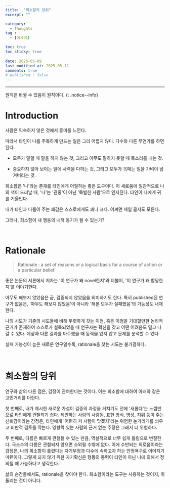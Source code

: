 ```yaml
---
title:  "희소함의 당위" 
excerpt: ""

category:
  - Thoughts
tag :
  - [에세이]

toc: true
toc_sticky: true
 
date: 2025-05-09
last_modified_at: 2025-05-12
comments: true
# published : false
---
```


---

원칙은 바뀔 수 있음이 원칙이다.
{: .notice--info}

# Introduction

사람은 익숙하지 않은 것에서 흥미를 느낀다.

따라서 타인이 나를 주목하게 만드는 일은 그리 어렵지 않다. 다수와 다른 무언가를 하면 된다. 

- 모두가 말할 때 말을 하지 않는 것, 그리고 아무도 말하지 못할 때 목소리를 내는 것.

- 중요하지 않아 보이는 일에 사력을 다하는 것, 그리고 모두가 목매는 일을 가벼이 넘겨버리는 것.

희소함은 '나'라는 존재를 타인에게 어필하는 좋은 도구이다. 이 새로움에 일관적으로 나의 색이 드러날 때, '나'는 '관종'이 아닌 '특별한 사람'으로 인지된다. 타인이 나에게 귀를 기울인다.

내가 타인과 다름이 주는 쾌감은 스스로에게도 꽤나 크다. 어쩌면 제일 클지도 모른다.

그러나, 희소함이 내 행동의 내적 동기가 될 수 있는가?

<br>

# Rationale

> Rationale : a set of reasons or a logical basis for a course of action or a particular belief.

좋은 논문의 서론에서 저자는 '이 연구가 왜 novel한지'와 더불어, '이 연구가 왜 합당한지'를 이야기한다. 

아무도 해보지 않았음은 곧, 검증되지 않았음을 의미하기도 한다. 특히 published된 연구가 없음은, '아무도 해보지 않았음'이 아니라 '해본 모두가 실패했음'의 가능성도 내재한다.

나의 시도가 기존의 시도들에 비해 뚜렷하게 갖는 이점, 혹은 이점을 기대할만한 논리적 근거가 존재하여 스스로가 설득되었을 때 연구자는 확신을 갖고 어떤 어려움도 밀고 나갈 수 있다. 예상과 다른 결과를 마주했을 때 동력을 잃지 않고 문제를 분석할 수 있다.

실패 가능성이 높은 새로운 연구일수록, rationale을 찾는 시도는 불가결하다.

<br>

# 희소함의 당위
연구와 삶의 다른 점은, 감정이 관여한다는 것이다. 이는 희소함에 대하여 아래와 같은 고민거리를 더한다.

첫 번째로, 내가 제시한 새로운 가설이 검증의 과정을 거치기도 전에 '새롭다'는 느낌만으로 타인에게 관철되기 쉽다. 제안하는 사람의 사람됨, 표현 방식, 명성, 지위 등이 주는 신뢰감이라는 감정은, 타인에게 '어련히 저 사람이 맞겠지'라는 위험한 눈가리개를 씌우고 비판적 검토를 막는다. 영향력 있는 사람의 근거 없는 주장은 그래서 더 위험하다.

두 번째로, 다름은 빠르게 관철될 수 있는 만큼, 역설적으로 너무 쉽게 틀림으로 변질한다. 극소수의 다름은 관철되지 않으면 소외될 수밖에 없다. 이에 수반되는 외로움이라는 감정은, 나의 희소함이 틀렸다는 자기부정과 다수에 속하고자 하는 안정욕구로 이어지기 마련이다. 그렇게 되지 않기 위한 자기확신은 행동의 동력이 타인이 아닌 나에 의해서 정의될 때 가능하다고 생각한다.

삶의 순간들에서도, rationale을 찾아야 한다. 희소함이라는 도구는 사용하는 것이지, 휘둘리는 것이 아니다.


